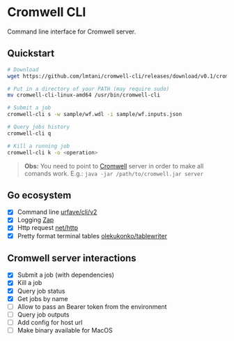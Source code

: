 # Cromwell CLI

Command line interface for Cromwell server.

## Quickstart

```bash
# Download
wget https://github.com/lmtani/cromwell-cli/releases/download/v0.1/cromwell-cli-linux-amd64

# Put in a directory of your PATH (may require sudo)
mv cromwell-cli-linux-amd64 /usr/bin/cromwell-cli

# Submit a job
cromwell-cli s -w sample/wf.wdl -i sample/wf.inputs.json

# Query jobs history
cromwell-cli q

# Kill a running job
cromwell-cli k -o <operation>
```

> **Obs:** You need to point to [Cromwell](https://github.com/broadinstitute/cromwell/releases/tag/53.1) server in order to make all comands work. E.g.: `java -jar /path/to/cromwell.jar server`

## Go ecosystem

- [x] Command line [urfave/cli/v2](https://github.com/urfave/cli)
- [x] Logging  [Zap](https://github.com/uber-go/zap)
- [x] Http request  [net/http](https://golang.org/pkg/net/http/)
- [x] Pretty format terminal tables [olekukonko/tablewriter](https://github.com/olekukonko/tablewriter)

## Cromwell server interactions

- [x] Submit a job (with dependencies)
- [x] Kill a job
- [x] Query job status
- [x] Get jobs by name
- [ ] Allow to pass an Bearer token from the environment
- [ ] Query job outputs
- [ ] Add config for host url
- [ ] Make binary available for MacOS
